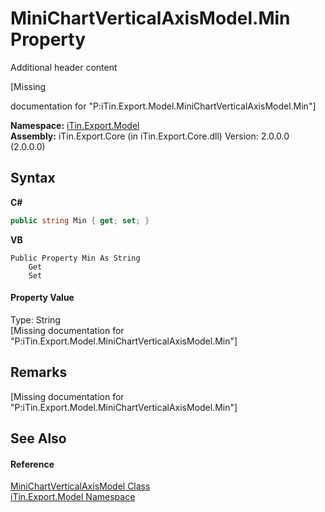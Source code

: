 # MiniChartVerticalAxisModel.Min Property 
Additional header content 

\[Missing <summary> documentation for "P:iTin.Export.Model.MiniChartVerticalAxisModel.Min"\]

**Namespace:**&nbsp;<a href="N_iTin_Export_Model">iTin.Export.Model</a><br />**Assembly:**&nbsp;iTin.Export.Core (in iTin.Export.Core.dll) Version: 2.0.0.0 (2.0.0.0)

## Syntax

**C#**<br />
``` C#
public string Min { get; set; }
```

**VB**<br />
``` VB
Public Property Min As String
	Get
	Set
```


#### Property Value
Type: String<br />\[Missing <value> documentation for "P:iTin.Export.Model.MiniChartVerticalAxisModel.Min"\]

## Remarks
\[Missing <remarks> documentation for "P:iTin.Export.Model.MiniChartVerticalAxisModel.Min"\]

## See Also


#### Reference
<a href="T_iTin_Export_Model_MiniChartVerticalAxisModel">MiniChartVerticalAxisModel Class</a><br /><a href="N_iTin_Export_Model">iTin.Export.Model Namespace</a><br />